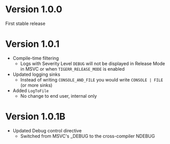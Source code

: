 # Version 1.0.0
First stable release

# Version 1.0.1
- Compile-time filtering
  - Logs with Severity Level `DEBUG` will not be displayed in Release Mode in MSVC or when `TIGERR_RELEASE_MODE` is enabled
- Updated logging sinks
  - Instead of writing `CONSOLE_AND_FILE` you would write `CONSOLE | FILE` (or more sinks)
- Added `LogToFile`
  - No change to end user, internal only

# Version 1.0.1B
- Updated Debug control directive
  - Switched from MSVC's _DEBUG to the cross-compiler NDEBUG
